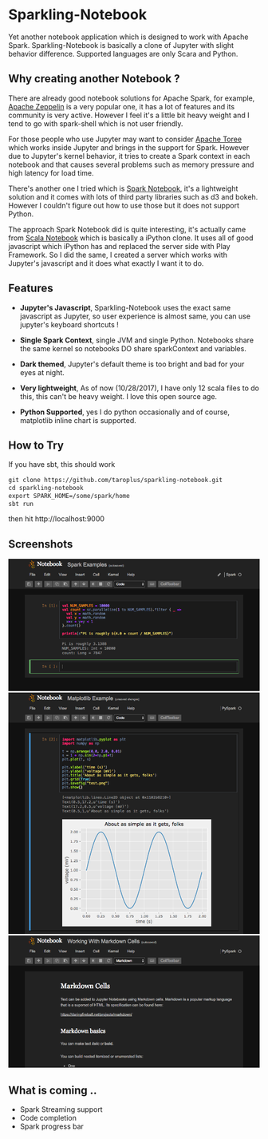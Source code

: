 # Sparkling-Notebook
Yet another notebook application which is designed to work with Apache Spark. Sparkling-Notebook is basically a clone of Jupyter with slight behavior difference. Supported languages are only Scara and Python.

## Why creating another Notebook ?
There are already good notebook solutions for Apache Spark, for example, [Apache Zeppelin](https://zeppelin.apache.org) is a very popular one, it has a lot of features and its community is very active. However I feel it's a little bit heavy weight and I tend to go with spark-shell which is not user friendly.

For those people who use Jupyter may want to consider [Apache Toree](https://toree.apache.org/) which works inside Jupyter and brings in the support for Spark. However due to Jupyter's kernel behavior, it tries to create a Spark context in each notebook and that causes several problems such as memory pressure and high latency for load time.

There's another one I tried which is [Spark Notebook](http://spark-notebook.io/), it's a lightweight solution and it comes with lots of third party libraries such as d3 and bokeh. However I couldn't figure out how to use those but it does not support Python.

The approach Spark Notebook did is quite interesting, it's actually came from [Scala Notebook](https://github.com/Bridgewater/scala-notebook) which is basically a iPython clone. It uses all of good javascript which iPython has and replaced the server side with Play Framework. So I did the same, I created a server which works with Jupyter's javascript and it does what exactly I want it to do.

## Features
 * **Jupyter's Javascript**, Sparkling-Notebook uses the exact same javascript as Jupyter, so user experience is almost same, you can use jupyter's keyboard shortcuts !

 * **Single Spark Context**, single JVM and single Python. Notebooks share the same kernel so notebooks DO share sparkContext and variables.

 * **Dark themed**, Jupyter's default theme is too bright and bad for your eyes at night.

 * **Very lightweight**, As of now (10/28/2017), I have only 12 scala files to do this, this can't be heavy weight. I love this open source age.

 * **Python Supported**, yes I do python occasionally and of course, matplotlib inline chart is supported.

## How to Try
If you have sbt, this should work

```
git clone https://github.com/taroplus/sparkling-notebook.git
cd sparkling-notebook
export SPARK_HOME=/some/spark/home
sbt run
```
then hit http://localhost:9000

## Screenshots
![](./resources/spark.png)
![](./resources/matplotlib.png)
![](./resources/markdown.png)

## What is coming ..
 * Spark Streaming support
 * Code completion
 * Spark progress bar